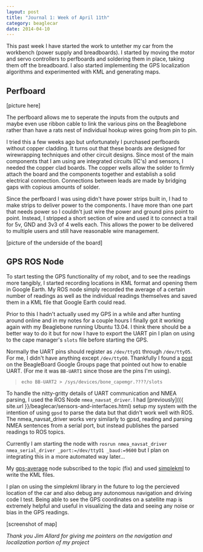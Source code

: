 ```yaml
---
layout: post
title: "Journal 1: Week of April 11th"
category: beaglecar
date: 2014-04-10
---
```


<p class="lead">
This past week I have started the work to untether my car from the workbench 
(power supply and breadboards). I started by moving the motor and servo
controllers to perfboards and soldering them in place, taking them off the
breadboard. I also started implementing the GPS localization algorithms and
experimented with KML and generating maps.
</p>

## Perfboard

[picture here]

The perfboard allows me to seperate the inputs from the outputs and maybe even
use ribbon cable to link the various pins on the Beaglebone rather than have a
rats nest of individual hookup wires going from pin to pin.

I tried this a few weeks ago but unfortunately I purchased perfboards without
copper cladding. It turns out that these boards are designed for wirewrapping
techniques and other circuit designs. Since most of the main components that I 
am using are integrated circuits (IC's) and sensors, I needed the copper clad
boards. The copper wells allow the solder to firmly attach the board and the
components together and establish a solid electrical connection. Connections
between leads are made by bridging gaps with copious amounts of solder.

Since the perfboard I was using didn't have power strips built in, I had to make
strips to deliver power to the components. I have more than one part that needs
power so I couldn't just wire the power and ground pins point to point. Instead,
I stripped a short section of wire and used it to connect a trail for 5v, GND
and 3v3 of 4 wells each. This allows the power to be delivered to multiple
users and still have reasonable wire management.

[picture of the underside of the board]

## GPS ROS Node

To start testing the GPS functionality of my robot, and to see the readings 
more tangibly, I started recording locations in KML format and opening them in 
Google Earth. My ROS node simply recorded the average of a certain number of
readings as well as the individual readings themselves and saved them in a KML
file that Google Earth could read.

Prior to this I hadn't actually used my GPS in a while and after hunting around
online and in my notes for a couple hours I finally got it working again with
my Beaglebone running Ubuntu 13.04. I think there should be a better way to do
it but for now I have to export the UART pin I plan on using to the cape
manager's `slots` file before starting the GPS.

Normally the UART pins should register as `/dev/ttyO1` through `/dev/ttyO5`. For
me, I didn't have anything except `/dev/ttyO0`. Thankfully I found a [post](https://groups.google.com/forum/#!msg/beagleboard/-kHyFqZwEF4/t1GG301XXIkJ)
on the BeagleBoard Google Groups page that pointed out how to enable UART.
(For me it was `BB-UART1` since those are the pins I'm using).

> `echo BB-UART2 > /sys/devices/bone_capemgr.????/slots`

To handle the nitty-gritty details of UART communication and NMEA parsing, I 
used the ROS Node `nmea_navsat_driver`. I had [previously]({{ site.url }}/beaglecar/sensors-and-interfaces.html)
setup my system with the intention of using `gpsd` to parse the data but that
didn't work well with ROS. The nmea_navsat_driver works very similarly to gpsd,
reading and parsing NMEA sentences from a serial port, but instead publishes 
the parsed readings to ROS topics.

Currently I am starting the node with 
`rosrun nmea_navsat_driver nmea_serial_driver _port:=/dev/ttyO1 _baud:=9600`
but I plan on integrating this in a more automated way later...

My [gps-average](https://github.com/BunsenMcDubbs/beaglecar/blob/master/src/gps-tests/gps-average.py)
node subscribed to the topic (fix) and used [simplekml](https://code.google.com/p/simplekml/)
to write the KML files.

I plan on using the simplekml library in the future to log the percieved
location of the car and also debug any autonomous navigation and driving code
I test. Being able to see the GPS coordinates on a satellite map is extremely
helpful and useful in visualizing the data and seeing any noise or bias in the
GPS readings.

[screenshot of map]

_Thank you Jim Allard for giving me pointers on the navigation and localization
portion of my project_
